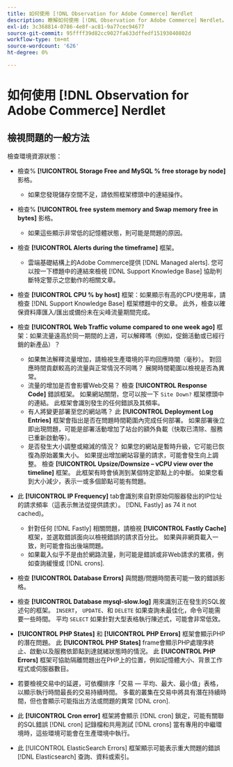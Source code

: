 ```yaml
---
title: 如何使用 [!DNL Observation for Adobe Commerce] Nerdlet
description: 瞭解如何使用 [!DNL Observation for Adobe Commerce] Nerdlet。
exl-id: 3c368814-0786-4e8f-ac81-9a77cec94677
source-git-commit: 95ffff39d82cc9027fa633dffedf15193040802d
workflow-type: tm+mt
source-wordcount: '626'
ht-degree: 0%

---
```


# 如何使用 [!DNL Observation for Adobe Commerce] Nerdlet

## 檢視問題的一般方法

檢查環境資源狀態：

* 檢查% **[!UICONTROL Storage Free and MySQL % free storage by node]** 影格。

   * 如果您發現儲存空間不足，請依照框架標頭中的連結操作。

* 檢查% **[!UICONTROL free system memory and Swap memory free in bytes]** 影格。

   * 如果這些顯示非常低的記憶體狀態，則可能是問題的原因。

* 檢查 **[!UICONTROL Alerts during the timeframe]** 框架。

   * 雲端基礎結構上的Adobe Commerce提供 [!DNL Managed alerts]. 您可以按一下標題中的連結來檢視 [!DNL Support Knowledge Base] 協助判斷特定警示之您動作的相關文章。

* 檢查 **[!UICONTROL CPU % by host]** 框架：如果顯示有高的CPU使用率，請檢查 [!DNL Support Knowledge Base] 框架標題中的文章。 此外，檢查以確保資料庫匯入/匯出或備份未在尖峰流量期間完成。

* 檢查 **[!UICONTROL Web Traffic volume compared to one week ago]** 框架：如果流量遠高於同一期間的上週，可以解釋嗎（例如，促銷活動或已經行銷的新產品）？
   * 如果無法解釋流量增加，請檢視生產環境的平均回應時間（毫秒）。 對回應時間貢獻較高的流量與正常情況不同嗎？ 展開時間範圍以檢視是否為異常。
   * 流量的增加是否會影響Web交易？ 檢查 **[!UICONTROL Response Code]** 錯誤框架。 如果網站關閉，您可以按一下 `Site Down?` 框架標頭中的連結。 此框架會識別發生的任何錯誤及其頻率。
   * 有人將變更部署至您的網站嗎？ 此 **[!UICONTROL Deployment Log Entries]** 框架會指出是否在問題時間範圍內完成任何部署。 如果部署後立即出現問題，可能是部署活動增加了站台的額外負載（快取已清除、服務已重新啟動等）。
   * 是否發生大小調整或縮減的情況？ 如果您的網站是暫時升級，它可能已恢復為原始叢集大小。 如果提出增加網站容量的請求，可能會發生向上調整。 檢查 **[!UICONTROL Upsize/Downsize – vCPU view over the timeline]** 框架。 此框架有時會偵測到某個特定節點上的中斷。 如果您看到大小減少，表示一或多個節點可能有問題。

* 此 **[!UICONTROL IP Frequency]** tab會識別來自對原始伺服器發出的IP位址的請求頻率（這表示無法從提供請求）。 [!DNL Fastly] as 74 it not cached)。

   * 針對任何 [!DNL Fastly] 相關問題，請檢視 **[!UICONTROL Fastly Cache]** 框架，並選取錯誤面向以檢視錯誤的請求百分比。 如果與非網頁載入一致，則可能會指出後端問題。
   * 如果載入似乎不是由於網路流量，則可能是錯誤或非Web請求的累積，例如查詢緩慢或 [!DNL crons].

* 檢查 **[!UICONTROL Database Errors]** 與問題/問題時間表可能一致的錯誤影格。
* 檢查 **[!UICONTROL Database mysql-slow.log]** 用來識別正在發生的SQL敘述句的框架。 `INSERT`， `UPDATE`、和 `DELETE` 如果查詢未最佳化，命令可能需要一些時間。 平均 `SELECT` 如果針對大型表格執行陳述式，可能會非常低效。
* **[!UICONTROL PHP States]** 和 **[!UICONTROL PHP Errors]** 框架會顯示PHP的潛在問題。 此 **[!UICONTROL PHP States]** frame會顯示PHP處理序終止、啟動以及服務依節點到達就緒狀態時的情況。 此 **[!UICONTROL PHP Errors]** 框架可協助隔離問題出在PHP上的位置，例如記憶體大小、背景工作程式或伺服器數目。
* 若要檢視交易中的延遲，可依欄排序「交易 — 平均、最大、最小值」表格，以顯示執行時間最長的交易持續時間。 多載的叢集在交易中將具有潛在持續時間，但也會顯示可能指出方法或問題的異常 [!DNL cron].
* 此 **[!UICONTROL Cron error]** 框架將會顯示 [!DNL cron] 鎖定，可能有關聯的SQL錯誤 [!DNL cron] 記錄檔和共用測試 [!DNL crons] 當有專用的中繼環境時，這些環境可能會在生產環境中執行。
* 此 [!UICONTROL ElasticSearch Errors] 框架顯示可能表示重大問題的錯誤 [!DNL Elasticsearch] 查詢、資料或索引。

